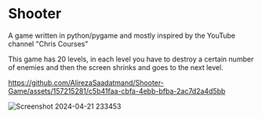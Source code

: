 # Shooter
A game written in python/pygame and mostly inspired by the YouTube channel "Chris Courses"

This game has 20 levels, in each level you have to destroy a certain number of enemies and then the screen shrinks and goes to the next level.


https://github.com/AlirezaSaadatmand/Shooter-Game/assets/157215281/c5b41faa-cbfa-4ebb-bfba-2ac7d2a4d5bb


![Screenshot 2024-04-21 233453](https://github.com/AlirezaSaadatmand/Shooter/assets/157215281/ae0544b7-e342-468b-bf9a-c724ec141d28)
